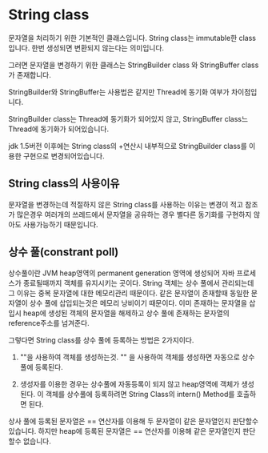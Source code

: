 # String class

문자열을 처리하기 위한 기본적인 클래스입니다.
String class는 immutable한 class입니다.
한번 생성되면 변환되지 않는다는 의미입니다.

그러면 문자열을 변경하기 위한 클래스는 StringBuilder class 와 StringBuffer class가 존재합니다.

StringBuilder와 StringBuffer는 사용법은 같지만 Thread에 동기화 여부가 차이점입니다.

StringBuilder class는 Thread에 동기화가 되어있지 않고,
StringBuffer class느 Thread에 동기화가 되어있습니다.

jdk 1.5버전 이후에는 String class의 +연산시 내부적으로 StringBuilder class를 이용한 구현으로 변경되어있습니다.

## String class의 사용이유
문자열을 변경하는데 적절하지 않은 String class를 사용하는 이유는
변경이 적고 참조가 많은경우 여러개의 쓰레드에서 문자열을 공유하는 경우 별다른 동기화를 구현하지 않아도 사용가능하기 때문입니다.

## 상수 풀(constrant poll)
상수풀이란 JVM heap영역의 permanent generation 영역에 생성되어 자바 프로세스가 종료될때까지 객체를 유지시키는 곳이다.
String 객체는 상수 풀에서 관리되는데 그 이유는 중복 문자열에 대한 메모리관리 때문이다. 같은 문자열이 존재할때 동일한 문자열이
상수 풀에 삽입되는것은 메모리 낭비이기 때문이다. 이미 존재하는 문자열을 삽입시 heap에 생성된 객체의 문자열을 해제하고 상수 풀에 존재하는 문자열의 reference주소를 넘겨준다.

그렇다면 String class를 상수 풀에 등록하는 방법은 2가지이다.

1. ""을 사용하여 객체를 생성하는것.
    "" 을 사용하여 객체를 생성하면 자동으로 상수풀에 등록된다.

2. 생성자를 이용한 경우는 상수풀에 자동등록이 되지 않고 heap영역에 객체가 생성된다.
   이 객체를 상수풀에 등록하려면 String Class의 intern() Method를 호출하면 된다.
   
상사 풀에 등록된 문자열은 == 연산자를 이용해 두 문자열이 같은 문자열인지 판단할수 있습니다.
하지만 heap에 등록된 문자열은 == 연산자를 이용해 같은 문자열인지 판단할수 없습니다.